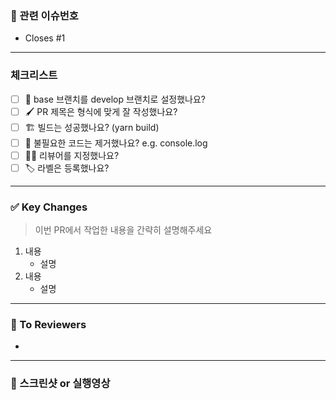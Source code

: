 <!-- PR의 제목은 "[Feat/#1] 로그인 기능 추가" 와 같이 작성해주세요! -->

### 📌 관련 이슈번호

- Closes #1
<!-- Closes 키워드가 있어야 PR이 머지되었을 때 이슈가 자동으로 닫힙니다. -->

---

### 체크리스트

- [ ] 🎋 base 브랜치를 develop 브랜치로 설정했나요?
- [ ] 🖌️ PR 제목은 형식에 맞게 잘 작성했나요? <!-- e.g. [Feat/#1] 로그인 기능 추가 -->
- [ ] 🏗️ 빌드는 성공했나요? (yarn build)
- [ ] 🧹 불필요한 코드는 제거했나요? e.g. console.log
- [ ] 🙇‍♂️ 리뷰어를 지정했나요? 
- [ ] 🏷️ 라벨은 등록했나요?

---

### ✅ Key Changes

> 이번 PR에서 작업한 내용을 간략히 설명해주세요

1. 내용
   - 설명
2. 내용
   - 설명


---

### 📢 To Reviewers

-

---

### 📸 스크린샷 or 실행영상
<!-- 이해하기 쉽도록 스크린샷을 첨부해주세요. -->

